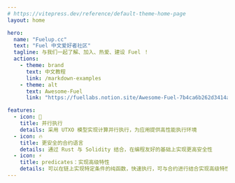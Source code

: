 ```yaml
---
# https://vitepress.dev/reference/default-theme-home-page
layout: home

hero:
  name: "Fuelup.cc"
  text: "Fuel 中文爱好者社区"
  tagline: 与我们一起了解、加入、热爱、建设 Fuel ！
  actions:
    - theme: brand
      text: 中文教程
      link: /markdown-examples
    - theme: alt
      text: Awesome-Fuel
      link: "https://fuellabs.notion.site/Awesome-Fuel-7b4ca6b262d3414a9968f275cba43fc9"

features:
  - icon: 🎉
    title: 并行执行
    details: 采用 UTXO 模型实现计算并行执行，为应用提供高性能执行环境
  - icon: 🔥
    title: 更安全的合约语言
    details: 通过 Rust 与 Solidity 结合，在编程友好的基础上实现更高安全性
  - icon: ⚡️
    title: predicates：实现高级特性
    details: 可以在链上实现特定条件的纯函数，快速执行，可与合约进行结合实现高级特性
---
```


